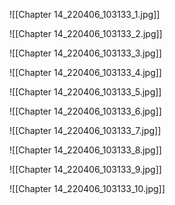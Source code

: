 ![[Chapter 14_220406_103133_1.jpg]]

![[Chapter 14_220406_103133_2.jpg]]

![[Chapter 14_220406_103133_3.jpg]]

![[Chapter 14_220406_103133_4.jpg]]

![[Chapter 14_220406_103133_5.jpg]]

![[Chapter 14_220406_103133_6.jpg]]

![[Chapter 14_220406_103133_7.jpg]]

![[Chapter 14_220406_103133_8.jpg]]

![[Chapter 14_220406_103133_9.jpg]]

![[Chapter 14_220406_103133_10.jpg]]
